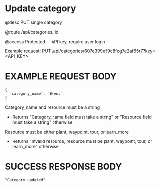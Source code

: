 # Update category
@desc PUT single category

@route /api/categories/:id

@access Protected -- API key, require user login

Example request: PUT /api/categories/607e399e59c8feg7e2af65r7?key=<API_KEY>

# EXAMPLE REQUEST BODY
```
{
  "category_name": "Event"
}
```

Category_name and resource must be a string
- Returns "Category_name field must take a string" or "Resource field must take a string" otherwise

Resource must be either plant, waypoint, tour, or learn_more
- Returns "Invalid resource, resource must be plant, waypoint, tour, or learn_more" otherwise

# SUCCESS RESPONSE BODY
```
"Category updated"
```